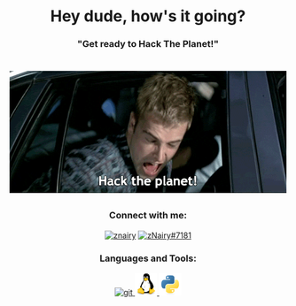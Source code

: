 <h1 align="center">Hey dude, how's it going?</h1>
<h3 align="center">"Get ready to Hack The Planet!"</h3>

<h1 align='center'><img src='htp.gif'></h1>

<h3 align="center">Connect with me:</h3>
<p align="center">
<a href="https://dev.to/znairy" target="blank"><img align="center" src="https://cdn.jsdelivr.net/npm/simple-icons@3.0.1/icons/dev-dot-to.svg" alt="znairy" height="30" width="40" /></a>
<a href="https://discord.gg/zNairy#7181" target="blank"><img align="center" src="https://raw.githubusercontent.com/rahuldkjain/github-profile-readme-generator/master/src/images/icons/Social/discord.svg" alt="zNairy#7181" height="30" width="40" /></a>
</p>

<h3 align="center">Languages and Tools:</h3>
<p align="center"> <a href="https://git-scm.com/" target="_blank"> <img src="https://www.vectorlogo.zone/logos/git-scm/git-scm-icon.svg" alt="git" width="40" height="40"/> </a> <a href="https://www.linux.org/" target="_blank"> <img src="https://raw.githubusercontent.com/devicons/devicon/master/icons/linux/linux-original.svg" alt="linux" width="40" height="40"/> </a> <a href="https://www.python.org" target="_blank"> <img src="https://raw.githubusercontent.com/devicons/devicon/master/icons/python/python-original.svg" alt="python" width="40" height="40"/> </a> </p>
